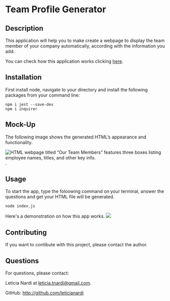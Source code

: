 # Team Profile Generator


 ## Description

 This application will help you to make create a webpage to display the team member of your company automatically, according with the information you add.
    
 You can check how this application works clicking [here](https://youtu.be/t4-uY6IfXxA).


## Installation

First install node, navigate to your directory and install the following packages from your command line:
```
npm i jest --save-dev
npm i inquirer
```

## Mock-Up

The following image shows the generated HTML’s appearance and functionality. 

![HTML webpage titled “Our Team Members” features three boxes listing employee names, titles, and other key info.](.src\images\secreenshot.png).


## Usage

To start the app, type the foloowing command on your terminal, answer the questions and get your HTML file will be generated.
```
node index.js
```

Here's a demonstration on how this app works.
<img src=".src\images\gif.gif" />


## Contributing

If you want to contibute with this project, please contact the author.


## Questions

For questions, please contact:

Leticia Nardi at leticia.tnardi@gmail.com.

GitHub: http://github.com/leticianardi


